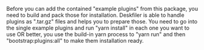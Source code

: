 Before you can add the contained "example plugins" from this package, you need to build and pack those
for installation. Deskfiler is able to handle plugins as ".tar.gz" files and helps you to prepare those.
You need to go into the single example plugins and run "yarn install" in each one you want to use OR better,
you use the build-in yarn process to "yarn run" and then "bootstrap:plugins:all" to make them installation ready.

